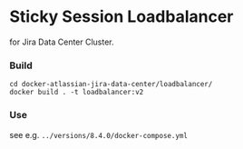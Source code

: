 # Sticky Session Loadbalancer

for Jira Data Center Cluster.

### Build

```
cd docker-atlassian-jira-data-center/loadbalancer/
docker build . -t loadbalancer:v2
```

### Use

see e.g. `../versions/8.4.0/docker-compose.yml`
